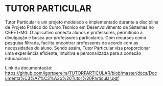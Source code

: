 # TUTOR PARTICULAR

Tutor Particular é um projeto modelado e implementado durante a disciplina de Projeto Prático do Curso Técnico em Desenvolvimento de Sistemas no CEFET-MG. O aplicativo conecta alunos e professores, permitindo a divulgação e busca por professores particulares. Com recursos como pesquisa filtrada, facilita encontrar professores de acordo com as necessidades do aluno. Sendo assim, Tutor Particular visa proporcionar uma experiência eficiente, intuitiva e personalizada para a conexão educacional. 

Link da documentação: https://github.com/igortpereira/TUTORPARTICULAR/blob/master/docs/Documenta%C3%A7%C3%A3o%20Tutor%20Particular.pdf
